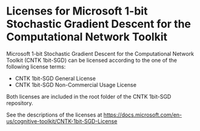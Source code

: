 # Licenses for Microsoft 1-bit Stochastic Gradient Descent for the Computational Network Toolkit

Microsoft 1-bit Stochastic Gradient Descent for the Computational Network Toolkit (CNTK 1bit-SGD) can be licensed according to the one of the following license terms:

* CNTK 1bit-SGD General License
* CNTK 1bit-SGD Non-Commercial Usage License


Both licenses are included in the root folder of the CNTK 1bit-SGD repository.

See the descriptions of the licenses at https://docs.microsoft.com/en-us/cognitive-toolkit/CNTK-1bit-SGD-License

